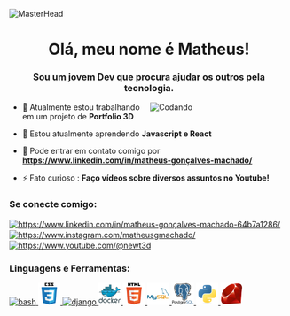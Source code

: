 ![MasterHead](https://skunkapetreestands.com/wp-content/uploads/2019/08/Dark-Woods-Banner.jpg)

<h1 align="center">Olá, meu nome é Matheus!</h1>
<h3 align="center">Sou um jovem Dev que procura ajudar os outros pela tecnologia.</h3>
<img align="right" alt="Codando" width="250" src="https://media.tenor.com/drxH1lO9cfEAAAAj/dark-souls-bonfire.gif">

- 🔭 Atualmente estou trabalhando em um projeto de **Portfolio 3D**

- 🌱 Estou atualmente aprendendo **Javascript e React**

- 📩 Pode entrar em contato comigo por **https://www.linkedin.com/in/matheus-gonçalves-machado/**

- ⚡ Fato curioso : **Faço vídeos sobre diversos assuntos no Youtube!**

<h3 align="left">Se conecte comigo:</h3>
<p align="left">
<a href="https://linkedin.com/in/https://www.linkedin.com/in/matheus-gonçalves-machado-64b7a1286/" target="blank"><img align="center" src="https://raw.githubusercontent.com/rahuldkjain/github-profile-readme-generator/master/src/images/icons/Social/linked-in-alt.svg" alt="https://www.linkedin.com/in/matheus-gonçalves-machado-64b7a1286/" height="30" width="40" /></a>
<a href="https://instagram.com/https://www.instagram.com/matheusgmachado/" target="blank"><img align="center" src="https://raw.githubusercontent.com/rahuldkjain/github-profile-readme-generator/master/src/images/icons/Social/instagram.svg" alt="https://www.instagram.com/matheusgmachado/" height="30" width="40" /></a>
<a href="https://www.youtube.com/c/https://www.youtube.com/@newt3d" target="blank"><img align="center" src="https://raw.githubusercontent.com/rahuldkjain/github-profile-readme-generator/master/src/images/icons/Social/youtube.svg" alt="https://www.youtube.com/@newt3d" height="30" width="40" /></a>
</p>

<h3 align="left">Linguagens e Ferramentas:</h3>
<p align="left"> <a href="https://www.gnu.org/software/bash/" target="_blank" rel="noreferrer"> <img src="https://www.vectorlogo.zone/logos/gnu_bash/gnu_bash-icon.svg" alt="bash" width="40" height="40"/> </a> <a href="https://www.w3schools.com/css/" target="_blank" rel="noreferrer"> <img src="https://raw.githubusercontent.com/devicons/devicon/master/icons/css3/css3-original-wordmark.svg" alt="css3" width="40" height="40"/> </a> <a href="https://www.djangoproject.com/" target="_blank" rel="noreferrer"> <img src="https://cdn.worldvectorlogo.com/logos/django.svg" alt="django" width="40" height="40"/> </a> <a href="https://www.docker.com/" target="_blank" rel="noreferrer"> <img src="https://raw.githubusercontent.com/devicons/devicon/master/icons/docker/docker-original-wordmark.svg" alt="docker" width="40" height="40"/> </a> <a href="https://www.w3.org/html/" target="_blank" rel="noreferrer"> <img src="https://raw.githubusercontent.com/devicons/devicon/master/icons/html5/html5-original-wordmark.svg" alt="html5" width="40" height="40"/> </a> <a href="https://www.mysql.com/" target="_blank" rel="noreferrer"> <img src="https://raw.githubusercontent.com/devicons/devicon/master/icons/mysql/mysql-original-wordmark.svg" alt="mysql" width="40" height="40"/> </a> <a href="https://www.postgresql.org" target="_blank" rel="noreferrer"> <img src="https://raw.githubusercontent.com/devicons/devicon/master/icons/postgresql/postgresql-original-wordmark.svg" alt="postgresql" width="40" height="40"/> </a> <a href="https://www.python.org" target="_blank" rel="noreferrer"> <img src="https://raw.githubusercontent.com/devicons/devicon/master/icons/python/python-original.svg" alt="python" width="40" height="40"/> </a> <a href="https://www.ruby-lang.org/en/" target="_blank" rel="noreferrer"> <img src="https://raw.githubusercontent.com/devicons/devicon/master/icons/ruby/ruby-original.svg" alt="ruby" width="40" height="40"/> </a> <a href="https://www.vagrantup.com/" target="_blank" 
